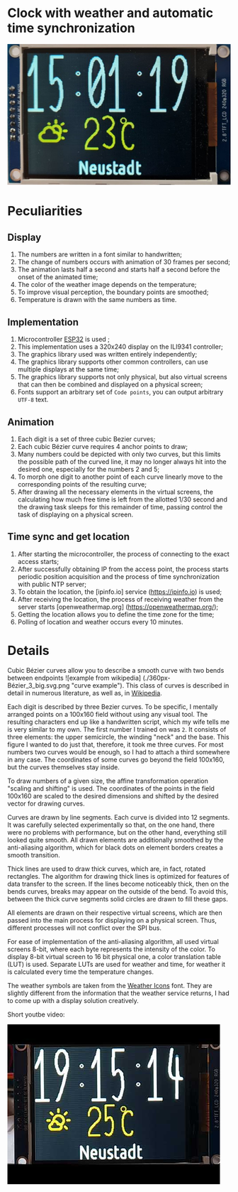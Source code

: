 Clock with weather and automatic time synchronization
=====================================================

![Weather clock](./display-320x240.jpg "Weather clock")


# Peculiarities

## Display
  1. The numbers are written in a font similar to handwritten;
  2. The change of numbers occurs with animation of 30 frames per second;
  3. The animation lasts half a second and starts half a second before
     the onset of the animated time;
  4. The color of the weather image depends on the temperature;
  5. To improve visual perception, the boundary points are smoothed;
  6. Temperature is drawn with the same numbers as time.
  
## Implementation
  1. Microcontroller [ESP32](https://esphome.io/devices/nodemcu_esp32.html) is used ;
  2. This implementation uses a 320x240 display on the ILI9341 controller;
  3. The graphics library used was written entirely independently;
  4. The graphics library supports other common controllers,
     can use multiple displays at the same time;
  5. The graphics library supports not only physical, but also virtual
     screens that can then be combined and displayed on a physical screen;
  6. Fonts support an arbitrary set of `Code points`, you can output
     arbitrary `UTF-8` text.
     
## Animation
  1. Each digit is a set of three cubic Bezier curves;
  2. Each cubic Bézier curve requires 4 anchor points to draw;
  3. Many numbers could be depicted with only two curves, but this
     limits the possible path of the curved line, it may no longer always hit
     into the desired one, especially for the numbers 2 and 5;
  4. To morph one digit to another point of each curve linearly
     move to the corresponding points of the resulting curve;
  5. After drawing all the necessary elements in the virtual screens, the
     calculating how much free time is left from the allotted 1/30 second and
     the drawing task sleeps for this remainder of time, passing control
     the task of displaying on a physical screen.

## Time sync and get location
  1. After starting the microcontroller, the process of connecting to the exact access starts;
  2. After successfully obtaining IP from the access point, the process starts
     periodic position acquisition and the process of time synchronization with
     public NTP server;
  3. To obtain the location, the [ipinfo.io] service (https://ipinfo.io) is used;
  4. After receiving the location, the process of receiving weather from the server starts
     [openweathermap.org] (https://openweathermap.org/);
  5. Getting the location allows you to define the time zone for the time;
  6. Polling of location and weather occurs every 10 minutes.
   
# Details

Cubic Bézier curves allow you to describe a smooth curve with two bends between
endpoints ![example from wikipedia] (./360px-Bézier_3_big.svg.png "curve example").
This class of curves is described in detail in numerous literature, as well as, in
[Wikipedia](https://en.wikipedia.org/wiki/B%C3%A9zier_curve).

Each digit is described by three Bezier curves. To be specific, I mentally arranged
points on a 100x160 field without using any visual tool. The resulting
characters end up like a handwritten script, which my wife tells me is very
similar to my own. The first number I trained on was `2`. It consists
of three elements: the upper semicircle, the winding "neck" and the base. This figure I wanted
to do just that, therefore, it took me three curves. For most numbers
two curves would be enough, so I had to attach a third somewhere in any case.
The coordinates of some curves go beyond the field 100x160, but the curves themselves
stay inside.

To draw numbers of a given size, the affine transformation operation
"scaling and shifting" is used. The coordinates of the points in the field 100x160 are scaled to the desired
dimensions and shifted by the desired vector for drawing curves.

Curves are drawn by line segments. Each curve is divided into 12 segments.
It was carefully selected experimentally so that, on the one hand, there were no problems with
performance, but on the other hand, everything still looked quite smooth. All
drawn elements are additionally smoothed by the anti-aliasing algorithm, which
for black dots on element borders creates a smooth transition.

Thick lines are used to draw thick curves, which are, in fact,
rotated rectangles. The algorithm for drawing thick lines is optimized for
features of data transfer to the screen. If the lines become noticeably thick, then on the bends
curves, breaks may appear on the outside of the bend. To avoid this, between
the thick curve segments solid circles are drawn to fill these gaps.

All elements are drawn on their respective virtual screens, which are then passed
into the main process for displaying on a physical screen. Thus, different processes
will not conflict over the SPI bus.

For ease of implementation of the anti-aliasing algorithm, all used virtual screens
8-bit, where each byte represents the intensity of the color. To display 8-bit
virtual screen to 16 bit physical one, a color translation table (LUT) is used. 
Separate LUTs are used for weather and time, for weather it is
calculated every time the temperature changes.

The weather symbols are taken from the [Weather Icons](https://erikflowers.github.io/weather-icons/) font.
They are slightly different from the information that the weather service returns, I had to
come up with a display solution creatively.

Short youtbe video:

[![Watch example](./hqdefault.jpg)](https://www.youtube.com/watch?v=7H-2-X1M7PA)